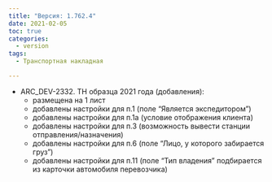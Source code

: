 ```yaml
---
title: "Версия: 1.762.4"
date: 2021-02-05
toc: true
categories:
  - version
tags:
  - Транспортная накладная

---
```


-   ARC_DEV-2332. ТН образца 2021 года (добавления):
      - размещена на 1 лист
      - добавлены настройки для п.1 (поле “Является экспедитором”)
      - добавлены настройки для п.1а (условие отображения клиента)
      - добавлены настройки для п.3 (возможность вывести станции отправления/назначения)
      - добавлены настройки для п.6 (поле “Лицо, у которого забирается груз”)
      - добавлены настройки для п.11 (поле “Тип владения” подбирается из карточки автомобиля перевозчика)
